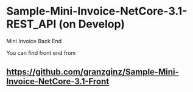 # Sample-Mini-Invoice-NetCore-3.1-REST_API (on Develop)
Mini Invoice
Back End

You can find front end from 
## https://github.com/granzginz/Sample-Mini-Invoice-NetCore-3.1-Front


